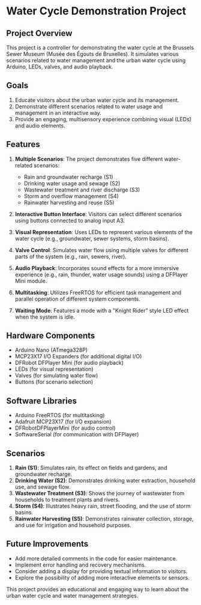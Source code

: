 # Water Cycle Demonstration Project

## Project Overview

This project is a controller for demonstrating the water cycle at the Brussels Sewer Museum (Musée des Égouts de Bruxelles). It simulates various scenarios related to water management and the urban water cycle using Arduino, LEDs, valves, and audio playback.

## Goals

1. Educate visitors about the urban water cycle and its management.
2. Demonstrate different scenarios related to water usage and management in an interactive way.
3. Provide an engaging, multisensory experience combining visual (LEDs) and audio elements.

## Features

1. **Multiple Scenarios**: The project demonstrates five different water-related scenarios:
   - Rain and groundwater recharge (S1)
   - Drinking water usage and sewage (S2)
   - Wastewater treatment and river discharge (S3)
   - Storm and overflow management (S4)
   - Rainwater harvesting and reuse (S5)

2. **Interactive Button Interface**: Visitors can select different scenarios using buttons connected to analog input A3.

3. **Visual Representation**: Uses LEDs to represent various elements of the water cycle (e.g., groundwater, sewer systems, storm basins).

4. **Valve Control**: Simulates water flow using multiple valves for different parts of the system (e.g., rain, sewers, river).

5. **Audio Playback**: Incorporates sound effects for a more immersive experience (e.g., rain, thunder, water usage sounds) using a DFPlayer Mini module.

6. **Multitasking**: Utilizes FreeRTOS for efficient task management and parallel operation of different system components.

7. **Waiting Mode**: Features a mode with a "Knight Rider" style LED effect when the system is idle.

## Hardware Components

- Arduino Nano (ATmega328P)
- MCP23X17 I/O Expanders (for additional digital I/O)
- DFRobot DFPlayer Mini (for audio playback)
- LEDs (for visual representation)
- Valves (for simulating water flow)
- Buttons (for scenario selection)

## Software Libraries

- Arduino FreeRTOS (for multitasking)
- Adafruit MCP23X17 (for I/O expansion)
- DFRobotDFPlayerMini (for audio control)
- SoftwareSerial (for communication with DFPlayer)

## Scenarios

1. **Rain (S1)**: Simulates rain, its effect on fields and gardens, and groundwater recharge.
2. **Drinking Water (S2)**: Demonstrates drinking water extraction, household use, and sewage flow.
3. **Wastewater Treatment (S3)**: Shows the journey of wastewater from households to treatment plants and rivers.
4. **Storm (S4)**: Illustrates heavy rain, street flooding, and the use of storm basins.
5. **Rainwater Harvesting (S5)**: Demonstrates rainwater collection, storage, and use for irrigation and household purposes.

## Future Improvements

- Add more detailed comments in the code for easier maintenance.
- Implement error handling and recovery mechanisms.
- Consider adding a display for providing textual information to visitors.
- Explore the possibility of adding more interactive elements or sensors.

This project provides an educational and engaging way to learn about the urban water cycle and water management strategies.